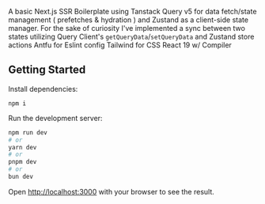 A basic Next.js SSR Boilerplate using Tanstack Query v5 for data fetch/state management ( prefetches & hydration ) and Zustand as a client-side state manager.
For the sake of curiosity I've implemented a sync between two states utilizing Query Client's `getQueryData`/`setQueryData` and Zustand store actions
Antfu for Eslint config
Tailwind for CSS
React 19 w/ Compiler

## Getting Started

Install dependencies:

`npm i`

Run the development server:

```bash
npm run dev
# or
yarn dev
# or
pnpm dev
# or
bun dev
```

Open [http://localhost:3000](http://localhost:3000) with your browser to see the result.

